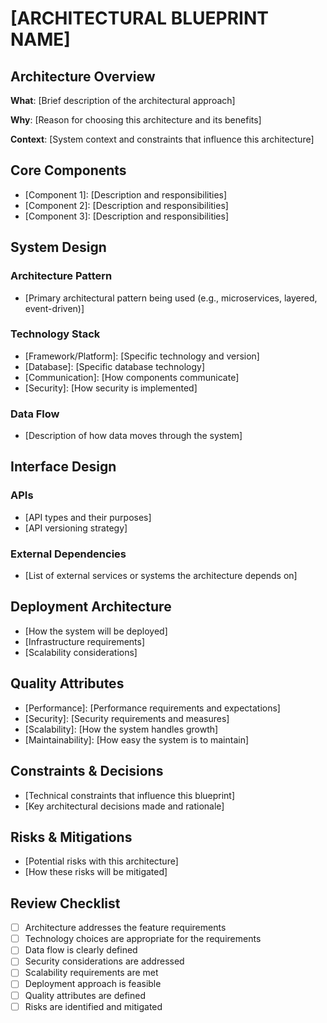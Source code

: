 # [ARCHITECTURAL BLUEPRINT NAME]

## Architecture Overview
**What**: [Brief description of the architectural approach]

**Why**: [Reason for choosing this architecture and its benefits]

**Context**: [System context and constraints that influence this architecture]

## Core Components
- [Component 1]: [Description and responsibilities]
- [Component 2]: [Description and responsibilities]
- [Component 3]: [Description and responsibilities]

## System Design
### Architecture Pattern
- [Primary architectural pattern being used (e.g., microservices, layered, event-driven)]

### Technology Stack
- [Framework/Platform]: [Specific technology and version]
- [Database]: [Specific database technology]
- [Communication]: [How components communicate]
- [Security]: [How security is implemented]

### Data Flow
- [Description of how data moves through the system]

## Interface Design
### APIs
- [API types and their purposes]
- [API versioning strategy]

### External Dependencies
- [List of external services or systems the architecture depends on]

## Deployment Architecture
- [How the system will be deployed]
- [Infrastructure requirements]
- [Scalability considerations]

## Quality Attributes
- [Performance]: [Performance requirements and expectations]
- [Security]: [Security requirements and measures]
- [Scalability]: [How the system handles growth]
- [Maintainability]: [How easy the system is to maintain]

## Constraints & Decisions
- [Technical constraints that influence this blueprint]
- [Key architectural decisions made and rationale]

## Risks & Mitigations
- [Potential risks with this architecture]
- [How these risks will be mitigated]

## Review Checklist
- [ ] Architecture addresses the feature requirements
- [ ] Technology choices are appropriate for the requirements
- [ ] Data flow is clearly defined
- [ ] Security considerations are addressed
- [ ] Scalability requirements are met
- [ ] Deployment approach is feasible
- [ ] Quality attributes are defined
- [ ] Risks are identified and mitigated